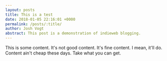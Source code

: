 ```yaml
---
layout: posts
title: This is a test
date: 2018-01-05 22:16:01 +0000
permalink: /posts/:title/
author: Josh Vogt
abstract: This post is a demonstration of indieweb blogging.
---
```


This is some content. It's not good content. It's fine content. I mean, it'll do. Content ain't cheap these days. Take what you can get. 
